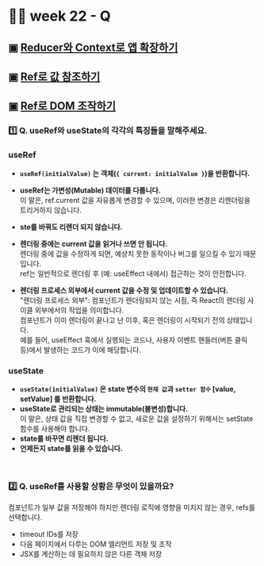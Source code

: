 # 👨‍🏫 week 22 - Q

## ▣ [Reducer와 Context로 앱 확장하기](https://ko.react.dev/learn/scaling-up-with-reducer-and-context)

## ▣ [Ref로 값 참조하기](https://ko.react.dev/learn/referencing-values-with-refs)

## ▣ [Ref로 DOM 조작하기](https://ko.react.dev/learn/manipulating-the-dom-with-refs)

### 1️⃣ Q. useRef와 useState의 각각의 특징들을 말해주세요.

### useRef

-   **`useRef(initialValue)` 는 객체(`{ current: initialValue }`)을 반환합니다.**

-   **useRef는 가변성(Mutable) 데이터를 다룹니다.**  
    이 말은, ref.current 값을 자유롭게 변경할 수 있으며, 이러한 변경은 리렌더링을 트리거하지 않습니다.
-   **ste를 바꿔도 리렌더 되지 않습니다.**

-   **렌더링 중에는 current 값을 읽거나 쓰면 안 됩니다.**  
    렌더링 중에 값을 수정하게 되면, 예상치 못한 동작이나 버그를 일으킬 수 있기 때문입니다.  
    ref는 일반적으로 렌더링 후 (예: useEffect 내에서) 접근하는 것이 안전합니다.

-   **렌더링 프로세스 외부에서 current 값을 수정 및 업데이트할 수 있습니다.**  
    "렌더링 프로세스 외부": 컴포넌트가 렌더링되지 않는 시점, 즉 React의 렌더링 사이클 외부에서의 작업을 의미합니다.  
    컴포넌트가 이미 렌더링이 끝나고 난 이후, 혹은 렌더링이 시작되기 전의 상태입니다.  
    예를 들어, useEffect 훅에서 실행되는 코드나, 사용자 이벤트 핸들러(버튼 클릭 등)에서 발생하는 코드가 이에 해당합니다.

### useState

-   **`useState(initialValue)` 은 state 변수의 `현재 값`과 `setter 함수` [value, setValue] 를 반환합니다.**
-   **useState로 관리되는 상태는 immutable(불변성)합니다.**  
    이 말은, 상태 값을 직접 변경할 수 없고, 새로운 값을 설정하기 위해서는 setState 함수를 사용해야 합니다.
-   **state를 바꾸면 리렌더 됩니다.**
-   **언제든지 state를 읽을 수 있습니다.**

<br/>

### 2️⃣ Q. useRef를 사용할 상황은 무엇이 있을까요?

컴포넌트가 일부 값을 저장해야 하지만 렌더링 로직에 영향을 미치지 않는 경우, refs를 선택합니다.

-   timeout IDs를 저장
-   다음 페이지에서 다루는 DOM 엘리먼트 저장 및 조작
-   JSX를 계산하는 데 필요하지 않은 다른 객체 저장

<br/>
